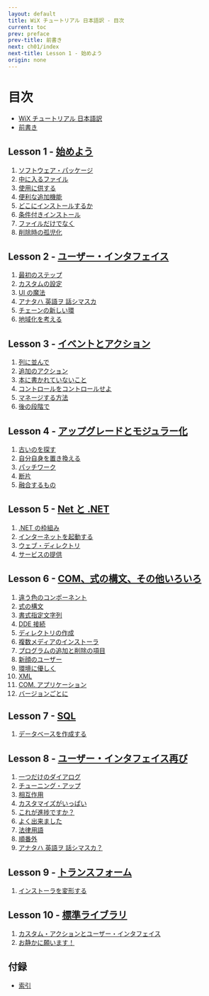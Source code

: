 ```yaml
---
layout: default
title: WiX チュートリアル 日本語訳 - 目次
current: toc
prev: preface
prev-title: 前書き
next: ch01/index
next-title: Lesson 1 - 始めよう
origin: none
---
```

# 目次

- [WiX チュートリアル 日本語訳](index.html)
- [前書き](preface.html)

## Lesson 1 - [始めよう](ch01/index.html)

1. [ソフトウェア・パッケージ](ch01/01-the-software-package.html)
2. [中に入るファイル](ch01/02-the-files-inside.html)
3. [使用に供する](ch01/03-putting-it-to-use.html)
4. [便利な追加機能](ch01/04-useful-extras.html)
5. [どこにインストールするか](ch01/05-where-to-install.html)
6. [条件付きインストール](ch01/06-conditional-installation.html)
7. [ファイルだけでなく](ch01/07-beyond-files.html)
8. [削除時の孤児化](ch01/08-orphaned-on-removal.html)

## Lesson 2 - [ユーザー・インタフェイス](ch02/index.html)

1. [最初のステップ](ch02/01-first-steps.html)
2. [カスタムの設定](ch02/02-custom-settings.html)
3. [UI の魔法](ch02/03-ui-wizardry)
4. [アナタハ 英語ヲ 話シマスカ](ch02/04-do-you-speak-english)
5. [チェーンの新しい環](ch02/05-new-link-in-the-chain)
6. [地域化を考える](ch02/06-think-localized)

## Lesson 3 - [イベントとアクション](ch03/index.html)

1. [列に並んで](ch03/01-queueing-up.html)
2. [追加のアクション](ch03/02-extra-actions.html)
3. [本に書かれていないこと](ch03/03-whats-not-in-the-book.html)
4. [コントロールをコントロールせよ](ch03/04-control-your-controls.html)
5. [マネージする方法](ch03/05-how-to-manage.html)
6. [後の段階で](ch03/06-at-a-later-stage.html)

## Lesson 4 - [アップグレードとモジュラー化](ch04/index.html)

1. [古いのを探す](ch04/01-checking-for-oldies)
2. [自分自身を置き換える](ch04/02-replacing-ourselves)
3. [パッチワーク](ch04/03-patchwork)
4. [断片](ch04/04-fragments)
5. [融合するもの](ch04/05-mergers)

## Lesson 5 - [Net と .NET]()

1. [.NET の枠組み]()
2. [インターネットを起動する]()
3. [ウェブ・ディレクトリ]()
4. [サービスの提供]()

## Lesson 6 - [COM、式の構文、その他いろいろ]()

1. [違う色のコンポーネント]()
2. [式の構文]()
3. [書式指定文字列]()
4. [DDE 接続]()
5. [ディレクトリの作成]()
6. [複数メディアのインストーラ]()
7. [プログラムの追加と削除の項目]()
8. [新顔のユーザー]()
9. [環境に優しく]()
10. [XML]()
11. [COM. アプリケーション]()
12. [バージョンごとに]()

## Lesson 7 - [SQL]()

1. [データベースを作成する]()

## Lesson 8 - [ユーザー・インタフェイス再び]()

1. [一つだけのダイアログ]()
2. [チューニング・アップ]()
3. [相互作用]()
4. [カスタマイズがいっぱい]()
5. [これが進捗ですか？]()
6. [よく出来ました]()
7. [法律用語]()
8. [順番外]()
9. [アナタハ 英語ヲ 話シマスカ？]()

## Lesson 9 - [トランスフォーム]()

1. [インストーラを変形する]()

## Lesson 10 - [標準ライブラリ]()

1. [カスタム・アクションとユーザー・インタフェイス]()
2. [お静かに願います！]()

## 付録

- [索引]()
